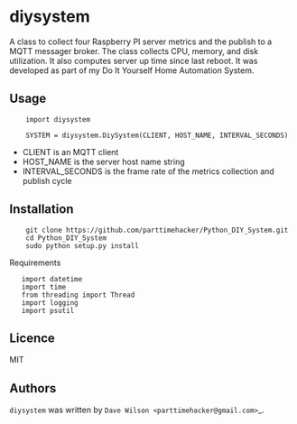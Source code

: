 diysystem
=========

A class to collect four Raspberry PI server metrics and the publish to a MQTT messager broker. The class collects CPU, memory, and disk utilization. It also computes server up time since last reboot. It was developed as part of my Do It Yourself Home Automation System.

Usage
-----
        
        import diysystem
        
        SYSTEM = diysystem.DiySystem(CLIENT, HOST_NAME, INTERVAL_SECONDS)
        
- CLIENT is an MQTT client
- HOST_NAME is the server host name string
- INTERVAL_SECONDS is the frame rate of the metrics collection and publish cycle

Installation
------------

        git clone https://github.com/parttimehacker/Python_DIY_System.git
        cd Python_DIY_System
        sudo python setup.py install

Requirements

       import datetime
       import time
       from threading import Thread
       import logging
       import psutil

Licence
-------

MIT

Authors
-------

`diysystem` was written by `Dave Wilson <parttimehacker@gmail.com>`_.
